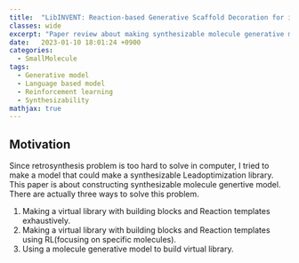 ```yaml
---
title:  "LibINVENT: Reaction-based Generative Scaffold Decoration for in Silico Library Desgin(2021)"
classes: wide
excerpt: "Paper review about making synthesizable molecule generative model"
date:   2023-01-10 18:01:24 +0900
categories: 
  - SmallMolecule
tags:
  - Generative model
  - Language based model
  - Reinforcement learning
  - Synthesizability
mathjax: true
---
```


## Motivation
Since retrosynthesis problem is too hard to solve in computer, I tried to make a model that could make a synthesizable Leadoptimization library. This paper is about constructing synthesizable molecule genertive model. There are actually three ways to solve this problem.

1. Making a virtual library with building blocks and Reaction templates exhaustively.
2. Making a virtual library with building blocks and Reaction templates using RL(focusing on specific molecules).
3. Using a molecule generative model to build virtual library.


